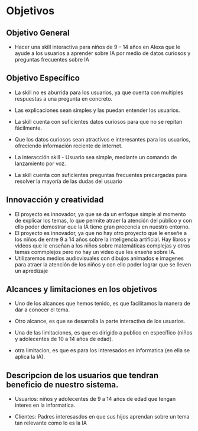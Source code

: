 # Objetivos

## Objetivo General
- Hacer una skill interactiva para niños de 9 – 14 años en Alexa que le ayude a los usuarios a aprender sobre IA por medio de datos curiosos y  preguntas frecuentes sobre IA
## Objetivo Específico
- La skill no es aburrida para los usuarios, ya que cuenta con multiples respuestas a una pregunta en concreto. 

- Las explicaciones sean simples y las puedan entender los usuarios. 

- La skill cuenta con suficientes datos curiosos para que no se repitan fácilmente. 

- Que los datos curiosos sean atractivos e interesantes para los usuarios, ofreciendo información reciente de internet. 

- La interacción skill - Usuario sea simple, mediante un comando de lanzamiento por voz.

- La skill cuenta con suficientes preguntas frecuentes precargadas para resolver la mayoría de las dudas del usuario  

 

## Innovacción y creatividad
- El proyecto es innovador, ya que se da un enfoque simple al momento de explicar los temas, lo que permite atraer la atención del público y con ello poder demostrar que la IA tiene gran precencia en nuestro entorno.
- El proyecto es innovador, ya que no hay otro proyecto que le enseñe a los niños de entre 9 a 14 años sobre la inteligencia artificial. Hay libros y videos que le enseñan a los niños sobre matemáticas complejas y otros temas commplejos pero no hay un video que les enseñe sobre IA.
- Utilizaremos medios audiovisuales con dibujos animados e imagenes para atraer la atención de los niños y con ello poder lograr que se lleven un apredizaje 
## Alcances y limitaciones en los objetivos
- Uno de los alcances que hemos tenido, es que facilitamos la manera de dar a conocer el tema.

- Otro alcance, es que se desarrolla la parte interactiva de los usuarios.

- Una de las limitaciones, es que es dirigido a publico en específico (niños y adolecentes de 10 a 14 años de edad).

- otra limitacion, es que es para los interesados en informatica (en ella se aplica la IA).

## Descripcion de los usuarios que tendran beneficio de nuestro sistema.
- Usuarios: niños y adolecentes de 9 a 14 años de edad que tengan interes en la informatica.

- Clientes: Padres interesasdos en que sus hijos aprendan sobre un tema tan relevante como lo es la IA